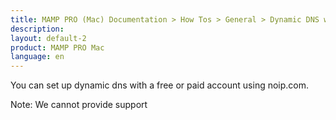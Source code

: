 ```yaml
---
title: MAMP PRO (Mac) Documentation > How Tos > General > Dynamic DNS with noip.com
description: 
layout: default-2
product: MAMP PRO Mac
language: en
---
```


You can set up dynamic dns with a free or paid account using noip.com.


Note: We cannot provide support 
